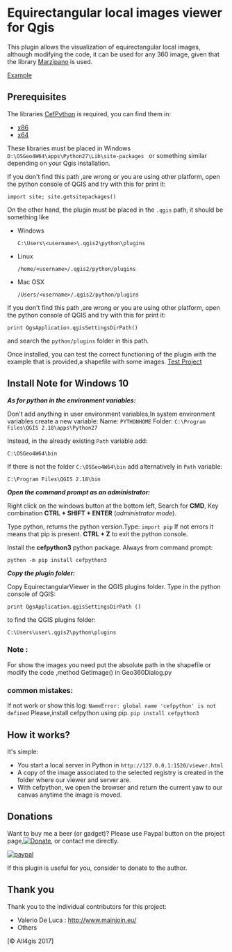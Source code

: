 # Equirectangular local images viewer for Qgis

This plugin allows the visualization of equirectangular local images, although modifying the code, it can be used for any 360 image, given that the library [Marzipano](https://github.com/google/marzipano) is used.
 
[Example](https://github.com/All4Gis/EquirectangularViewer/tree/master/example)
 
## Prerequisites
 
The libraries [CefPython](https://github.com/cztomczak/cefpython) is required, you can find them in:
- [x86](https://github.com/All4Gis/EquirectangularViewer/tree/master/ext-libs/x86/cefpython3)
- [x64](https://github.com/All4Gis/EquirectangularViewer/tree/master/ext-libs/x64/cefpython3)

These libraries must be placed in Windows `D:\OSGeo4W64\apps\Python27\Lib\site-packages ` or something similar depending on your Qgis installation.

If you don't find this path ,are wrong or you are using other platform, open the python console of QGIS and try with this for print it:

`import site; site.getsitepackages()`
 
On the other hand, the plugin must be placed in the `.qgis` path, it should be something like 

 - Windows
 
 	`C:\Users\<username>\.qgis2\python\plugins`
 	
 - Linux
 
 	`/home/<username>/.qgis2/python/plugins`
 	
 - Mac OSX
 
 	`/Users/<username>/.qgis2/python/plugins`

If you don't find this path ,are wrong or you are using other platform, open the python console of QGIS and try with this for print it:

`print QgsApplication.qgisSettingsDirPath()`

and search the `python/plugins` folder in this path.
 
Once installed, you can test the correct functioning of the plugin with the example that is provided,a shapefile with some images.
 [Test Project](https://github.com/All4Gis/EquirectangularViewer/tree/master/Project_example)
 
 ## Install Note for Windows 10

***As for python in the environment variables:***

Don't add anything in user environment variables,In system environment variables create a new variable:
Name: `PYTHONHOME`
Folder: `C:\Program Files\QGIS 2.18\apps\Python27`

Instead, in the already existing `Path` variable add:

    C:\OSGeo4W64\bin

If there is not the folder `C:\OSGeo4W64\bin` add alternatively in `Path` variable:

    C:\Program Files\QGIS 2.18\bin

***Open the command prompt as an administrator:***

Right click on the windows button at the bottom left,
Search for **CMD**,
Key combination **CTRL + SHIFT + ENTER** (*administrator mode*).

Type python, returns the python version.Type: `import pip`
If not errors it means that pip is present. **CTRL + Z** to exit the python console.

Install the **cefpython3** python package.
Always from command prompt:

    python -m pip install cefpython3

***Copy the plugin folder:***

Copy EquirectangularViewer in the QGIS plugins folder.
Type in the python console of QGIS:

    print QgsApplication.qgisSettingsDirPath ()

to find the QGIS plugins folder:

    C:\Users\user\.qgis2\python\plugins
 
 
 ### Note : 
 For show the images you need put the absolute path in the shapefile or modify the code ,method GetImage() in Geo360Dialog.py


 ### common mistakes: 
 
 If not work or show this log:
 `NameError: global name 'cefpython' is not defined`
 Please,install cefpython using pip.
 `pip install cefpython3`
 
## How it works?
 
It's simple:
- You start a local server in Python in  `http://127.0.0.1:1520/viewer.html `
- A copy of the image associated to the selected registry is created in the folder where our viewer and server are.
- With cefpython, we open the browser and return the current yaw to our canvas anytime the image is moved.
 
 
## Donations
Want to buy me a beer (or gadget)? Please use Paypal button on the project page,[![Donate](https://img.shields.io/badge/Donate-PayPal-green.svg)](https://www.paypal.me/all4gis), or contact me directly.

[![paypal](https://www.paypalobjects.com/en_US/i/btn/btn_donateCC_LG.gif)](https://www.paypal.com/cgi-bin/webscr?button=donate&business=5329N9XX4WQHY&item_name=EquirectangularViewer+Plugin&quantity=&amount=&currency_code=EUR&shipping=&tax=&notify_url=&cmd=_donations&bn=JavaScriptButton_donate&env=www)
 
If this plugin is useful for you, consider to donate to the author.

## Thank you
Thank you to the individual contributors for this project:

 - Valerio De Luca : http://www.mainjoin.eu/
 - Others

[© All4gis 2017]
